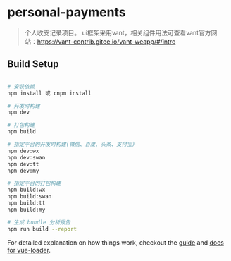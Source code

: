 # personal-payments

> 个人收支记录项目。
ui框架采用vant，相关组件用法可查看vant官方网站：https://vant-contrib.gitee.io/vant-weapp/#/intro

## Build Setup

``` bash

# 安装依赖
npm install 或 cnpm install

# 开发时构建
npm dev

# 打包构建
npm build

# 指定平台的开发时构建(微信、百度、头条、支付宝)
npm dev:wx
npm dev:swan
npm dev:tt
npm dev:my

# 指定平台的打包构建
npm build:wx
npm build:swan
npm build:tt
npm build:my

# 生成 bundle 分析报告
npm run build --report
```

For detailed explanation on how things work, checkout the [guide](http://vuejs-templates.github.io/webpack/) and [docs for vue-loader](http://vuejs.github.io/vue-loader).
